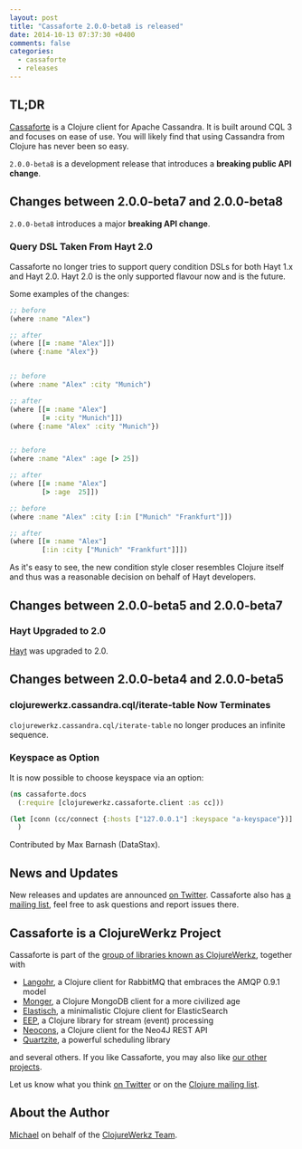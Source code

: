 ```yaml
---
layout: post
title: "Cassaforte 2.0.0-beta8 is released"
date: 2014-10-13 07:37:30 +0400
comments: false
categories:
  - cassaforte
  - releases
---
```


## TL;DR

[Cassaforte](http://clojurecassandra.info) is a Clojure client for
Apache Cassandra. It is built around CQL 3 and focuses on ease
of use. You will likely find that using Cassandra from Clojure has
never been so easy.

`2.0.0-beta8` is a development release that
introduces a **breaking public API change**.


## Changes between 2.0.0-beta7 and 2.0.0-beta8

`2.0.0-beta8` introduces a major **breaking API change**.

### Query DSL Taken From Hayt 2.0

Cassaforte no longer tries to support query condition DSLs for both Hayt 1.x
and Hayt 2.0. Hayt 2.0 is the only supported flavour now and
is the future.

Some examples of the changes:

``` clojure
;; before
(where :name "Alex")

;; after
(where [[= :name "Alex"]])
(where {:name "Alex"})


;; before
(where :name "Alex" :city "Munich")

;; after
(where [[= :name "Alex"]
        [= :city "Munich"]])
(where {:name "Alex" :city "Munich"})


;; before
(where :name "Alex" :age [> 25])

;; after
(where [[= :name "Alex"]
        [> :age  25]])

;; before
(where :name "Alex" :city [:in ["Munich" "Frankfurt"]])

;; after
(where [[= :name "Alex"]
        [:in :city ["Munich" "Frankfurt"]]])
```

As it's easy to see, the new condition style closer resembles
Clojure itself and thus was a reasonable decision on behalf of Hayt
developers.


## Changes between 2.0.0-beta5 and 2.0.0-beta7

### Hayt Upgraded to 2.0

[Hayt](https://github.com/mpenet/hayt) was upgraded to 2.0.


## Changes between 2.0.0-beta4 and 2.0.0-beta5

### clojurewerkz.cassandra.cql/iterate-table Now Terminates

`clojurewerkz.cassandra.cql/iterate-table` no longer produces an infinite
sequence.


### Keyspace as Option

It is now possible to choose keyspace via an option:

``` clojure
(ns cassaforte.docs
  (:require [clojurewerkz.cassaforte.client :as cc]))

(let [conn (cc/connect {:hosts ["127.0.0.1"] :keyspace "a-keyspace"})]
  )
```

Contributed by Max Barnash (DataStax).


## News and Updates

New releases and updates are announced [on Twitter](http://twitter.com/clojurewerkz). Cassaforte also has [a
mailing list](https://groups.google.com/group/clojure-cassandra), feel
free to ask questions and report issues there.


## Cassaforte is a ClojureWerkz Project

Cassaforte is part of the [group of libraries known as ClojureWerkz](http://clojurewerkz.org), together with

 * [Langohr](http://clojurerabbitmq.info), a Clojure client for RabbitMQ that embraces the AMQP 0.9.1 model
 * [Monger](http://clojuremongodb.info), a Clojure MongoDB client for a more civilized age
 * [Elastisch](http://clojureelasticsearch.info), a minimalistic Clojure client for ElasticSearch
 * [EEP](http://github.com/clojurewerkz/eep), a Clojure library for stream (event) processing
 * [Neocons](http://clojureneo4j.info), a Clojure client for the Neo4J REST API
 * [Quartzite](http://clojurequartz.info), a powerful scheduling library

and several others. If you like Cassaforte, you may also like [our other projects](http://clojurewerkz.org).

Let us know what you think [on Twitter](http://twitter.com/clojurewerkz) or on the [Clojure mailing list](https://groups.google.com/group/clojure).


## About the Author

[Michael](http://twitter.com/michaelklishin) on behalf of the [ClojureWerkz Team](http://twitter.com/clojurewerkz).
